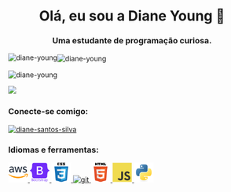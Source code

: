 <h1 align="center">Olá, eu sou a Diane Young 👋</h1>
<h3 align="center">Uma estudante de programação curiosa.</h3>

<p><img align="left" src="https://github-readme-stats.vercel.app/api/top-langs?username=diane-young&show_icons=true&locale=en&layout=compact" alt="diane-young"</p> 
<p> <img align="center" src="https://github-readme-stats.vercel.app/api?username=diane-young&show_icons=true&theme=cobalt&locale=en" alt="diane-young" /></p> <p>

<img align="center" src="https://github-readme-streak-stats.herokuapp.com/?user=diane-young&" alt="diane-young" /></p>

<p align="left"> <img src="https://komarev.com/ghpvc/?username=diane-young&label=Profile%20views&color=0e75b6&style=flat"</p>

<h3 align="left">Conecte-se comigo:</h3>
<p align="left">
<a href="https://linkedin.com/in/diane-santos-silva" target="blank"><img align="center" src="https://raw.githubusercontent.com/rahuldkjain/github-profile-readme-generator/master/src/images/icons/Social/linked-in-alt.svg" alt="diane-santos-silva" height="30" width="40" /></a>

<h3 align="left">Idiomas e ferramentas:</h3>
<p align="left"> <a href="https://aws.amazon.com" target="_blank" rel="noreferrer"> <img src="https://raw.githubusercontent.com/devicons/devicon/master/icons/amazonwebservices/amazonwebservices-original-wordmark.svg" alt="aws" width="40" height="40"/> </a> <a href="https://getbootstrap.com" target="_blank" rel="noreferrer"> <img src="https://raw.githubusercontent.com/devicons/devicon/master/icons/bootstrap/bootstrap-plain-wordmark.svg" alt="bootstrap" width="40" altura="40"/> </a> <a href="https://www.w3schools.com/css/" target="_blank" rel="noreferrer"> <img src="https://raw.githubusercontent.com/devicons/devicon/master/icons/css3/css3-original-wordmark.svg" alt="css3" width="40" height="40"/> </a> <a href="https://git-scm.com/" target="_blank" rel="noreferrer"> <img src="https://www.vectorlogo.zone/logos/git-scm/git-scm-icon.svg" alt="git" width="40" height="40"/> </a> <a href="https://www.w3.org/html/" target="_blank" rel="noreferrer"> <img src="https://raw.githubusercontent.com/devicons/devicon/master/icons/html5/html5-original-wordmark.svg" alt="html5" width="40" height="40"/> </a> <a href="https://developer.mozilla.org/en-US/docs/Web/JavaScript" target="_blank" rel="noreferrer"> <img src="https://raw.githubusercontent.com/devicons/devicon/master/icons/javascript/javascript-original.svg" alt="javascript" width="40" height="40"/> </a> <a href="https://www.python.org" target="_blank" rel="noreferrer"> <img src="https://raw.githubusercontent.com/devicons/devicon/master/icons/python/python-original.svg" alt="python" width="40" height="40"/> </a> </p>

